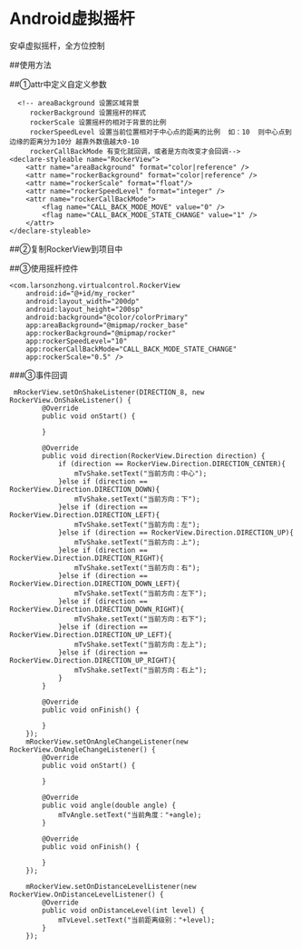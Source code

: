 # Android虚拟摇杆
安卓虚拟摇杆，全方位控制

##使用方法

##①attr中定义自定义参数

      <!-- areaBackground 设置区域背景
         rockerBackground 设置摇杆的样式
         rockerScale 设置摇杆的相对于背景的比例
         rockerSpeedLevel 设置当前位置相对于中心点的距离的比例  如：10  则中心点到边缘的距离分为10分 越靠外数值越大0-10
         rockerCallBackMode 有变化就回调，或者是方向改变才会回调-->
    <declare-styleable name="RockerView">
        <attr name="areaBackground" format="color|reference" />
        <attr name="rockerBackground" format="color|reference" />
        <attr name="rockerScale" format="float"/>
        <attr name="rockerSpeedLevel" format="integer" />
        <attr name="rockerCallBackMode">
            <flag name="CALL_BACK_MODE_MOVE" value="0" />
            <flag name="CALL_BACK_MODE_STATE_CHANGE" value="1" />
        </attr>
    </declare-styleable>
    
##②复制RockerView到项目中

##③使用摇杆控件

    <com.larsonzhong.virtualcontrol.RockerView
        android:id="@+id/my_rocker"
        android:layout_width="200dp"
        android:layout_height="200sp"
        android:background="@color/colorPrimary"
        app:areaBackground="@mipmap/rocker_base"
        app:rockerBackground="@mipmap/rocker"
        app:rockerSpeedLevel="10"
        app:rockerCallBackMode="CALL_BACK_MODE_STATE_CHANGE"
        app:rockerScale="0.5" />
        
###③事件回调
   
     mRockerView.setOnShakeListener(DIRECTION_8, new RockerView.OnShakeListener() {
            @Override
            public void onStart() {

            }

            @Override
            public void direction(RockerView.Direction direction) {
                if (direction == RockerView.Direction.DIRECTION_CENTER){
                    mTvShake.setText("当前方向：中心");
                }else if (direction == RockerView.Direction.DIRECTION_DOWN){
                    mTvShake.setText("当前方向：下");
                }else if (direction == RockerView.Direction.DIRECTION_LEFT){
                    mTvShake.setText("当前方向：左");
                }else if (direction == RockerView.Direction.DIRECTION_UP){
                    mTvShake.setText("当前方向：上");
                }else if (direction == RockerView.Direction.DIRECTION_RIGHT){
                    mTvShake.setText("当前方向：右");
                }else if (direction == RockerView.Direction.DIRECTION_DOWN_LEFT){
                    mTvShake.setText("当前方向：左下");
                }else if (direction == RockerView.Direction.DIRECTION_DOWN_RIGHT){
                    mTvShake.setText("当前方向：右下");
                }else if (direction == RockerView.Direction.DIRECTION_UP_LEFT){
                    mTvShake.setText("当前方向：左上");
                }else if (direction == RockerView.Direction.DIRECTION_UP_RIGHT){
                    mTvShake.setText("当前方向：右上");
                }
            }

            @Override
            public void onFinish() {

            }
        });
        mRockerView.setOnAngleChangeListener(new RockerView.OnAngleChangeListener() {
            @Override
            public void onStart() {

            }

            @Override
            public void angle(double angle) {
                mTvAngle.setText("当前角度："+angle);
            }

            @Override
            public void onFinish() {

            }
        });

        mRockerView.setOnDistanceLevelListener(new RockerView.OnDistanceLevelListener() {
            @Override
            public void onDistanceLevel(int level) {
                mTvLevel.setText("当前距离级别："+level);
            }
        });
​
